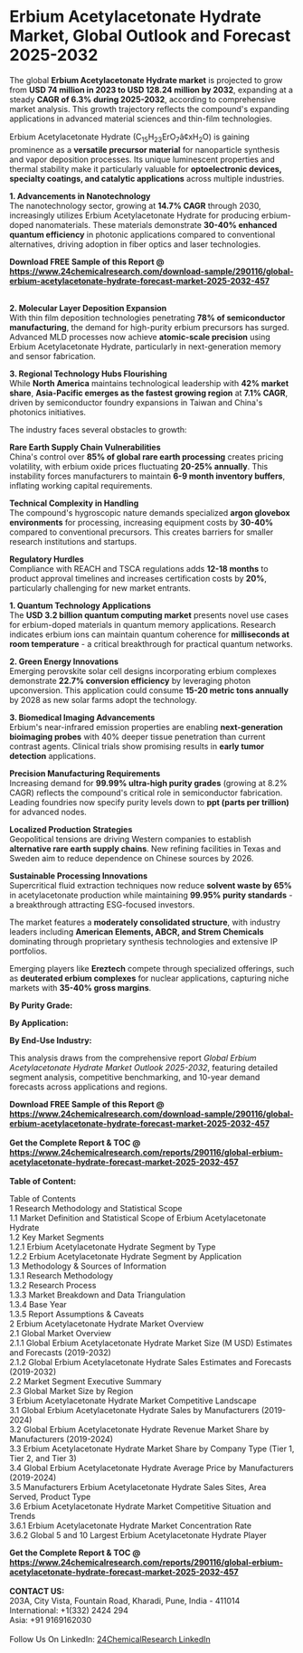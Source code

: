 <h1>Erbium Acetylacetonate Hydrate Market, Global Outlook and Forecast 2025-2032</h1><p>The global <strong>Erbium Acetylacetonate Hydrate market</strong> is projected to grow from <strong>USD 74 million in 2023 to USD 128.24 million by 2032</strong>, expanding at a steady <strong>CAGR of 6.3% during 2025-2032</strong>, according to comprehensive market analysis. This growth trajectory reflects the compound's expanding applications in advanced material sciences and thin-film technologies.</p><p>Erbium Acetylacetonate Hydrate (C<sub>15</sub>H<sub>23</sub>ErO<sub>7</sub>â¢xH<sub>2</sub>O) is gaining prominence as a <strong>versatile precursor material</strong> for nanoparticle synthesis and vapor deposition processes. Its unique luminescent properties and thermal stability make it particularly valuable for <strong>optoelectronic devices, specialty coatings, and catalytic applications</strong> across multiple industries.</p><p><strong>1. Advancements in Nanotechnology</strong><br>
The nanotechnology sector, growing at <strong>14.7% CAGR</strong> through 2030, increasingly utilizes Erbium Acetylacetonate Hydrate for producing erbium-doped nanomaterials. These materials demonstrate <strong>30-40% enhanced quantum efficiency</strong> in photonic applications compared to conventional alternatives, driving adoption in fiber optics and laser technologies.</p><div><b>Download FREE Sample of this Report @ 
            <a href="https://www.24chemicalresearch.com/download-sample/290116/global-erbium-acetylacetonate-hydrate-forecast-market-2025-2032-457">
            https://www.24chemicalresearch.com/download-sample/290116/global-erbium-acetylacetonate-hydrate-forecast-market-2025-2032-457</a></b></div><br><p><strong>2. Molecular Layer Deposition Expansion</strong><br>
With thin film deposition technologies penetrating <strong>78% of semiconductor manufacturing</strong>, the demand for high-purity erbium precursors has surged. Advanced MLD processes now achieve <strong>atomic-scale precision</strong> using Erbium Acetylacetonate Hydrate, particularly in next-generation memory and sensor fabrication.</p><p><strong>3. Regional Technology Hubs Flourishing</strong><br>
While <strong>North America</strong> maintains technological leadership with <strong>42% market share</strong>, <strong>Asia-Pacific emerges as the fastest growing region</strong> at <strong>7.1% CAGR</strong>, driven by semiconductor foundry expansions in Taiwan and China's photonics initiatives.</p><p>The industry faces several obstacles to growth:</p><p><strong>Rare Earth Supply Chain Vulnerabilities</strong><br>
China's control over <strong>85% of global rare earth processing</strong> creates pricing volatility, with erbium oxide prices fluctuating <strong>20-25% annually</strong>. This instability forces manufacturers to maintain <strong>6-9 month inventory buffers</strong>, inflating working capital requirements.</p><p><strong>Technical Complexity in Handling</strong><br>
The compound's hygroscopic nature demands specialized <strong>argon glovebox environments</strong> for processing, increasing equipment costs by <strong>30-40%</strong> compared to conventional precursors. This creates barriers for smaller research institutions and startups.</p><p><strong>Regulatory Hurdles</strong><br>
Compliance with REACH and TSCA regulations adds <strong>12-18 months</strong> to product approval timelines and increases certification costs by <strong>20%</strong>, particularly challenging for new market entrants.</p><p><strong>1. Quantum Technology Applications</strong><br>
The <strong>USD 3.2 billion quantum computing market</strong> presents novel use cases for erbium-doped materials in quantum memory applications. Research indicates erbium ions can maintain quantum coherence for <strong>milliseconds at room temperature</strong> - a critical breakthrough for practical quantum networks.</p><p><strong>2. Green Energy Innovations</strong><br>
Emerging perovskite solar cell designs incorporating erbium complexes demonstrate <strong>22.7% conversion efficiency</strong> by leveraging photon upconversion. This application could consume <strong>15-20 metric tons annually</strong> by 2028 as new solar farms adopt the technology.</p><p><strong>3. Biomedical Imaging Advancements</strong><br>
Erbium's near-infrared emission properties are enabling <strong>next-generation bioimaging probes</strong> with 40% deeper tissue penetration than current contrast agents. Clinical trials show promising results in <strong>early tumor detection</strong> applications.</p><p><strong>Precision Manufacturing Requirements</strong><br>
Increasing demand for <strong>99.99% ultra-high purity grades</strong> (growing at 8.2% CAGR) reflects the compound's critical role in semiconductor fabrication. Leading foundries now specify purity levels down to <strong>ppt (parts per trillion)</strong> for advanced nodes.</p><p><strong>Localized Production Strategies</strong><br>
Geopolitical tensions are driving Western companies to establish <strong>alternative rare earth supply chains</strong>. New refining facilities in Texas and Sweden aim to reduce dependence on Chinese sources by 2026.</p><p><strong>Sustainable Processing Innovations</strong><br>
Supercritical fluid extraction techniques now reduce <strong>solvent waste by 65%</strong> in acetylacetonate production while maintaining <strong>99.95% purity standards</strong> - a breakthrough attracting ESG-focused investors.</p><p>The market features a <strong>moderately consolidated structure</strong>, with industry leaders including <strong>American Elements, ABCR, and Strem Chemicals</strong> dominating through proprietary synthesis technologies and extensive IP portfolios.</p><p>Emerging players like <strong>Ereztech</strong> compete through specialized offerings, such as <strong>deuterated erbium complexes</strong> for nuclear applications, capturing niche markets with <strong>35-40% gross margins</strong>.</p><p><strong>By Purity Grade:</strong></p><p><strong>By Application:</strong></p><p><strong>By End-Use Industry:</strong></p><p>This analysis draws from the comprehensive report <em>Global Erbium Acetylacetonate Hydrate Market Outlook 2025-2032</em>, featuring detailed segment analysis, competitive benchmarking, and 10-year demand forecasts across applications and regions.</p><div><b>Download FREE Sample of this Report @ 
            <a href="https://www.24chemicalresearch.com/download-sample/290116/global-erbium-acetylacetonate-hydrate-forecast-market-2025-2032-457">
            https://www.24chemicalresearch.com/download-sample/290116/global-erbium-acetylacetonate-hydrate-forecast-market-2025-2032-457</a></b></div><br><div><b>Get the Complete Report & TOC @ 
            <a href="https://www.24chemicalresearch.com/reports/290116/global-erbium-acetylacetonate-hydrate-forecast-market-2025-2032-457">
            https://www.24chemicalresearch.com/reports/290116/global-erbium-acetylacetonate-hydrate-forecast-market-2025-2032-457</a></b></div><br>
            <b>Table of Content:</b><p>Table of Contents<br />
1 Research Methodology and Statistical Scope<br />
1.1 Market Definition and Statistical Scope of Erbium Acetylacetonate Hydrate<br />
1.2 Key Market Segments<br />
1.2.1 Erbium Acetylacetonate Hydrate Segment by Type<br />
1.2.2 Erbium Acetylacetonate Hydrate Segment by Application<br />
1.3 Methodology & Sources of Information<br />
1.3.1 Research Methodology<br />
1.3.2 Research Process<br />
1.3.3 Market Breakdown and Data Triangulation<br />
1.3.4 Base Year<br />
1.3.5 Report Assumptions & Caveats<br />
2 Erbium Acetylacetonate Hydrate Market Overview<br />
2.1 Global Market Overview<br />
2.1.1 Global Erbium Acetylacetonate Hydrate Market Size (M USD) Estimates and Forecasts (2019-2032)<br />
2.1.2 Global Erbium Acetylacetonate Hydrate Sales Estimates and Forecasts (2019-2032)<br />
2.2 Market Segment Executive Summary<br />
2.3 Global Market Size by Region<br />
3 Erbium Acetylacetonate Hydrate Market Competitive Landscape<br />
3.1 Global Erbium Acetylacetonate Hydrate Sales by Manufacturers (2019-2024)<br />
3.2 Global Erbium Acetylacetonate Hydrate Revenue Market Share by Manufacturers (2019-2024)<br />
3.3 Erbium Acetylacetonate Hydrate Market Share by Company Type (Tier 1, Tier 2, and Tier 3)<br />
3.4 Global Erbium Acetylacetonate Hydrate Average Price by Manufacturers (2019-2024)<br />
3.5 Manufacturers Erbium Acetylacetonate Hydrate Sales Sites, Area Served, Product Type<br />
3.6 Erbium Acetylacetonate Hydrate Market Competitive Situation and Trends<br />
3.6.1 Erbium Acetylacetonate Hydrate Market Concentration Rate<br />
3.6.2 Global 5 and 10 Largest Erbium Acetylacetonate Hydrate Player</p><div><b>Get the Complete Report & TOC @ 
            <a href="https://www.24chemicalresearch.com/reports/290116/global-erbium-acetylacetonate-hydrate-forecast-market-2025-2032-457">
            https://www.24chemicalresearch.com/reports/290116/global-erbium-acetylacetonate-hydrate-forecast-market-2025-2032-457</a></b></div><br><b>CONTACT US:</b><br>
            203A, City Vista, Fountain Road, Kharadi, Pune, India - 411014<br>
            International: +1(332) 2424 294<br>
            Asia: +91 9169162030 <br><br>
            Follow Us On LinkedIn: <a href="https://www.linkedin.com/company/24chemicalresearch/">24ChemicalResearch LinkedIn</a>